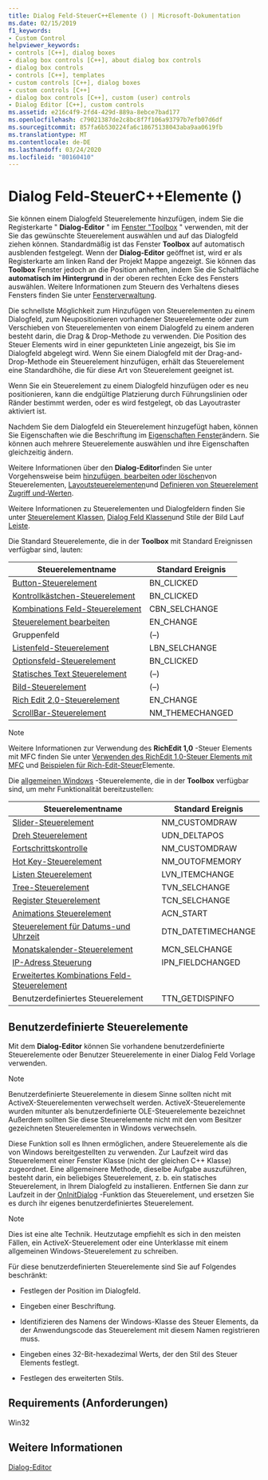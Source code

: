 ```yaml
---
title: Dialog Feld-SteuerC++Elemente () | Microsoft-Dokumentation
ms.date: 02/15/2019
f1_keywords:
- Custom Control
helpviewer_keywords:
- controls [C++], dialog boxes
- dialog box controls [C++], about dialog box controls
- dialog box controls
- controls [C++], templates
- custom controls [C++], dialog boxes
- custom controls [C++]
- dialog box controls [C++], custom (user) controls
- Dialog Editor [C++], custom controls
ms.assetid: e216c4f9-2fd4-429d-889a-8ebce7bad177
ms.openlocfilehash: c79021387de2c8bc8f7f106a93797b7efb07d6df
ms.sourcegitcommit: 857fa6b530224fa6c18675138043aba9aa0619fb
ms.translationtype: MT
ms.contentlocale: de-DE
ms.lasthandoff: 03/24/2020
ms.locfileid: "80160410"
---
```

# <a name="dialog-box-controls-c"></a>Dialog Feld-SteuerC++Elemente ()

Sie können einem Dialogfeld Steuerelemente hinzufügen, indem Sie die Registerkarte " **Dialog-Editor** " im [Fenster "Toolbox](/visualstudio/ide/reference/toolbox) " verwenden, mit der Sie das gewünschte Steuerelement auswählen und auf das Dialogfeld ziehen können. Standardmäßig ist das Fenster **Toolbox** auf automatisch ausblenden festgelegt. Wenn der **Dialog-Editor** geöffnet ist, wird er als Registerkarte am linken Rand der Projekt Mappe angezeigt. Sie können das **Toolbox** Fenster jedoch an die Position anheften, indem Sie die Schaltfläche **automatisch im Hintergrund** in der oberen rechten Ecke des Fensters auswählen. Weitere Informationen zum Steuern des Verhaltens dieses Fensters finden Sie unter [Fensterverwaltung](/visualstudio/ide/customizing-window-layouts-in-visual-studio).

Die schnellste Möglichkeit zum Hinzufügen von Steuerelementen zu einem Dialogfeld, zum Neupositionieren vorhandener Steuerelemente oder zum Verschieben von Steuerelementen von einem Dialogfeld zu einem anderen besteht darin, die Drag & Drop-Methode zu verwenden. Die Position des Steuer Elements wird in einer gepunkteten Linie angezeigt, bis Sie im Dialogfeld abgelegt wird. Wenn Sie einem Dialogfeld mit der Drag-and-Drop-Methode ein Steuerelement hinzufügen, erhält das Steuerelement eine Standardhöhe, die für diese Art von Steuerelement geeignet ist.

Wenn Sie ein Steuerelement zu einem Dialogfeld hinzufügen oder es neu positionieren, kann die endgültige Platzierung durch Führungslinien oder Ränder bestimmt werden, oder es wird festgelegt, ob das Layoutraster aktiviert ist.

Nachdem Sie dem Dialogfeld ein Steuerelement hinzugefügt haben, können Sie Eigenschaften wie die Beschriftung im [Eigenschaften Fenster](/visualstudio/ide/reference/properties-window)ändern. Sie können auch mehrere Steuerelemente auswählen und ihre Eigenschaften gleichzeitig ändern.

Weitere Informationen über den **Dialog-Editor**finden Sie unter Vorgehensweise beim [hinzufügen, bearbeiten oder löschen](adding-editing-or-deleting-controls.md)von Steuerelementen, [Layoutsteuerelementen](../windows/arrangement-of-controls-on-dialog-boxes.md)und [Definieren von Steuerelement Zugriff und-Werten](../windows/defining-mnemonics-access-keys.md).

Weitere Informationen zu Steuerelementen und Dialogfeldern finden Sie unter [Steuerelement Klassen](../mfc/control-classes.md), [Dialog Feld Klassen](../mfc/dialog-box-classes.md)und Stile der Bild Lauf [Leiste](../mfc/reference/styles-used-by-mfc.md#scroll-bar-styles).

Die Standard Steuerelemente, die in der **Toolbox** mit Standard Ereignissen verfügbar sind, lauten:

|Steuerelementname|Standard Ereignis|
|---|---|
|[Button-Steuerelement](../mfc/reference/cbutton-class.md)|BN_CLICKED|
|[Kontrollkästchen-Steuerelement](../mfc/reference/styles-used-by-mfc.md#button-styles)|BN_CLICKED|
|[Kombinations Feld-Steuerelement](../mfc/reference/ccombobox-class.md)|CBN_SELCHANGE|
|[Steuerelement bearbeiten](../mfc/reference/cedit-class.md)|EN_CHANGE|
|Gruppenfeld|(–)|
|[Listenfeld-Steuerelement](../mfc/reference/clistbox-class.md)|LBN_SELCHANGE|
|[Optionsfeld-Steuerelement](../mfc/reference/styles-used-by-mfc.md#button-styles)|BN_CLICKED|
|[Statisches Text Steuerelement](../mfc/reference/cstatic-class.md)|(–)|
|[Bild-Steuerelement](../mfc/reference/cpictureholder-class.md)|(–)|
|[Rich Edit 2,0-Steuerelement](../mfc/using-cricheditctrl.md)|EN_CHANGE|
|[ScrollBar-Steuerelement](../mfc/reference/cscrollbar-class.md)|NM_THEMECHANGED|

> [!NOTE]
> Weitere Informationen zur Verwendung des **RichEdit 1,0** -Steuer Elements mit MFC finden Sie unter [Verwenden des RichEdit 1,0-Steuer Elements mit MFC](../windows/using-the-richedit-1-0-control-with-mfc.md) und [Beispielen für Rich-Edit-Steuer](../mfc/rich-edit-control-examples.md)Elemente.

Die [allgemeinen Windows](../mfc/controls-mfc.md) -Steuerelemente, die in der **Toolbox** verfügbar sind, um mehr Funktionalität bereitzustellen:

|Steuerelementname|Standard Ereignis|
|---|---|
|[Slider-Steuerelement](../mfc/slider-control-styles.md)|NM_CUSTOMDRAW|
|[Dreh Steuerelement](../mfc/using-cspinbuttonctrl.md)|UDN_DELTAPOS|
|[Fortschrittskontrolle](../mfc/styles-for-the-progress-control.md)|NM_CUSTOMDRAW|
|[Hot Key-Steuerelement](../mfc/using-a-hot-key-control.md)|NM_OUTOFMEMORY|
|[Listen Steuerelement](../mfc/list-control-and-list-view.md)|LVN_ITEMCHANGE|
|[Tree-Steuerelement](../mfc/tree-control-styles.md)|TVN_SELCHANGE|
|[Register Steuerelement](../mfc/tab-controls-and-property-sheets.md)|TCN_SELCHANGE|
|[Animations Steuerelement](../mfc/using-an-animation-control.md)|ACN_START|
|[Steuerelement für Datums-und Uhrzeit](../mfc/creating-the-date-and-time-picker-control.md)|DTN_DATETIMECHANGE|
|[Monatskalender-Steuerelement](../mfc/month-calendar-control-examples.md)|MCN_SELCHANGE|
|[IP-Adress Steuerung](../mfc/reference/cipaddressctrl-class.md)|IPN_FIELDCHANGED|
|[Erweitertes Kombinations Feld-Steuerelement](../mfc/creating-an-extended-combo-box-control.md)||
|Benutzerdefiniertes Steuerelement|TTN_GETDISPINFO|

## <a name="custom-controls"></a>Benutzerdefinierte Steuerelemente

Mit dem **Dialog-Editor** können Sie vorhandene benutzerdefinierte Steuerelemente oder Benutzer Steuerelemente in einer Dialog Feld Vorlage verwenden.

> [!NOTE]
> Benutzerdefinierte Steuerelemente in diesem Sinne sollten nicht mit ActiveX-Steuerelementen verwechselt werden. ActiveX-Steuerelemente wurden mitunter als benutzerdefinierte OLE-Steuerelemente bezeichnet Außerdem sollten Sie diese Steuerelemente nicht mit den vom Besitzer gezeichneten Steuerelementen in Windows verwechseln.

Diese Funktion soll es Ihnen ermöglichen, andere Steuerelemente als die von Windows bereitgestellten zu verwenden. Zur Laufzeit wird das Steuerelement einer Fenster Klasse (nicht der gleichen C++ Klasse) zugeordnet. Eine allgemeinere Methode, dieselbe Aufgabe auszuführen, besteht darin, ein beliebiges Steuerelement, z. b. ein statisches Steuerelement, in Ihrem Dialogfeld zu installieren. Entfernen Sie dann zur Laufzeit in der [OnInitDialog](../mfc/reference/cdialog-class.md#oninitdialog) -Funktion das Steuerelement, und ersetzen Sie es durch ihr eigenes benutzerdefiniertes Steuerelement.

> [!NOTE]
> Dies ist eine alte Technik. Heutzutage empfiehlt es sich in den meisten Fällen, ein ActiveX-Steuerelement oder eine Unterklasse mit einem allgemeinen Windows-Steuerelement zu schreiben.

Für diese benutzerdefinierten Steuerelemente sind Sie auf Folgendes beschränkt:

- Festlegen der Position im Dialogfeld.

- Eingeben einer Beschriftung.

- Identifizieren des Namens der Windows-Klasse des Steuer Elements, da der Anwendungscode das Steuerelement mit diesem Namen registrieren muss.

- Eingeben eines 32-Bit-hexadezimal Werts, der den Stil des Steuer Elements festlegt.

- Festlegen des erweiterten Stils.

## <a name="requirements"></a>Requirements (Anforderungen)

Win32

## <a name="see-also"></a>Weitere Informationen

[Dialog-Editor](../windows/dialog-editor.md)

<!--
[Adding Event Handlers for Dialog Box Controls](../windows/adding-event-handlers-for-dialog-box-controls.md)<br/>
[Dialog Box Controls and Variable Types](../ide/dialog-box-controls-and-variable-types.md)<br/>
[Controls](../mfc/controls-mfc.md)<br/>-->
